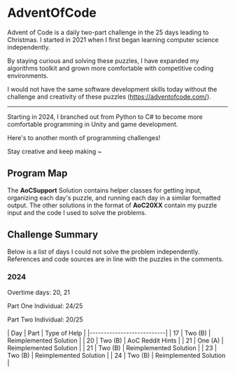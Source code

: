 # AdventOfCode
Advent of Code is a daily two-part challenge in the 25 days leading to Christmas.
I started in 2021 when I first began learning computer science independently.

By staying curious and solving these puzzles, I have expanded my algorithms toolkit
and grown more comfortable with competitive coding environments.

I would not have the same software development skills today without the challenge
and creativity of these puzzles (https://adventofcode.com/).

---

Starting in 2024, I branched out from Python to C# to become more comfortable programming 
in Unity and game development.

Here's to another month of programming challenges!

Stay creative and keep making ~

## Program Map
The **AoCSupport** Solution contains helper classes for getting input,
organizing each day's puzzle, and running each day in a similar formatted
output. The other solutions in the format of **AoC20XX** contain my puzzle
input and the code I used to solve the problems.

## Challenge Summary
Below is a list of days I could not solve the problem independently.
References and code sources are in line with the puzzles in the comments.
### 2024
Overtime days: 20, 21

Part One Individual: 24/25

Part Two Individual: 20/25

| Day | Part | Type of Help |
|---------------------------|
| 17 | Two (B) | Reimplemented Solution |
| 20 | Two (B) | AoC Reddit Hints |
| 21 | One (A) | Reimplemented Solution |
| 21 | Two (B) | Reimplemented Solution |
| 23 | Two (B) | Reimplemented Solution |
| 24 | Two (B) | Reimplemented Solution |